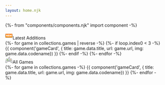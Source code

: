 ```yaml
---
layout: home.njk
---
```


{%- from "components/components.njk" import component -%}

<div class="container">
<span class="container--title"><img src="/public/icons/24x24/new.png" alt="NEW Icon">Latest Additions</span>
<div class="container--content game--grid">
{%- for game in collections.games | reverse -%}
    {%- if loop.index0 < 3 -%}
    {{ component('gameCard', { title: game.data.title, url: game.url, img: game.data.codename}) }}
{%- endif -%}
{%- endfor -%}
</div>
</div>

<div class="container">
<span class="container--title"><img src="/public/icons/24x24/controller.png" alt="GameVortex Games Icon">All Games</span>
<div class="container--content game--grid">
{%- for game in collections.games  -%}
    {{ component('gameCard', { title: game.data.title, url: game.url, img: game.data.codename}) }}
{%- endfor -%}
</div>
</div>
